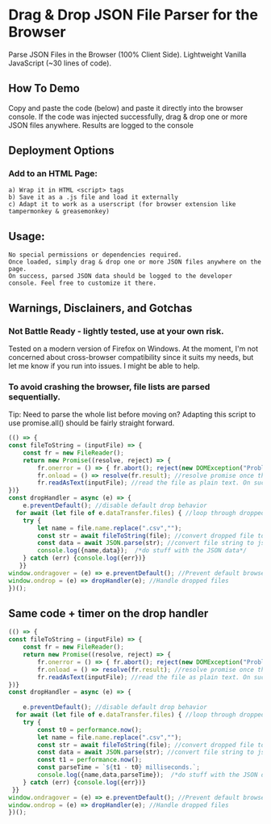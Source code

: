 # Drag & Drop JSON File Parser for the Browser
 Parse JSON Files in the Browser (100% Client Side). Lightweight Vanilla JavaScript (~30 lines of code).  

## How To Demo 
Copy and paste the code (below) and paste it directly into the browser console.
If the code was injected successfully, drag & drop one or more JSON files anywhere.
Results are logged to the console

## Deployment Options
 ### Add to an HTML Page:
	a) Wrap it in HTML <script> tags
	b) Save it as a .js file and load it externally 
	c) Adapt it to work as a userscript (for browser extension like tampermonkey & greasemonkey)
    
## Usage:
	No special permissions or dependencies required.
	Once loaded, simply drag & drop one or more JSON files anywhere on the page. 
	On success, parsed JSON data should be logged to the developer console. Feel free to customize it there.

## Warnings, Disclainers, and Gotchas
### Not Battle Ready - lightly tested, use at your own risk.
Tested on a modern version of Firefox on Windows. At the moment, I'm not concerned about cross-browser compatibility since it suits my needs, but let me know if you run into issues. I might be able to help.
### To avoid crashing the browser, file lists are parsed sequentially.
Tip: Need to parse the whole list before moving on? Adapting this script to use promise.all() should be fairly straight forward.
```javascript
(() => {
const fileToString = (inputFile) => {
	const fr = new FileReader();
	return new Promise((resolve, reject) => {
		fr.onerror = () => { fr.abort(); reject(new DOMException("Problem parsing input file."));} //handle file read error
		fr.onload = () => resolve(fr.result); //resolve promise once the file is loaded
		fr.readAsText(inputFile); //read the file as plain text. On success, the promise resolves, passign the result back to the dropHandler function
})}
const dropHandler = async (e) => {
	e.preventDefault(); //disable default drop behavior
  for await (let file of e.dataTransfer.files) { //loop through dropped files
	try {
		let name = file.name.replace(".csv","");
		const str = await fileToString(file); //convert dropped file to string
		const data = await JSON.parse(str); //convert file string to json
		console.log({name,data});  /*do stuff with the JSON data*/
	} catch (err) {console.log({err})}
   }}
window.ondragover = (e) => e.preventDefault(); //Prevent default browser behavior
window.ondrop = (e) => dropHandler(e); //Handle dropped files
})();
```
## Same code + timer on the drop handler
```javascript
(() => {
const fileToString = (inputFile) => {
	const fr = new FileReader();
	return new Promise((resolve, reject) => {
		fr.onerror = () => { fr.abort(); reject(new DOMException("Problem parsing input file."));} //handle file read error
		fr.onload = () => resolve(fr.result); //resolve promise once the file is loaded
		fr.readAsText(inputFile); //read the file as plain text. On success, the promise resolves, passign the result back to the dropHandler function
})}
const dropHandler = async (e) => {
	
	e.preventDefault(); //disable default drop behavior
  for await (let file of e.dataTransfer.files) { //loop through dropped files
	try {
		const t0 = performance.now();	
		let name = file.name.replace(".csv","");
		const str = await fileToString(file); //convert dropped file to string
		const data = await JSON.parse(str); //convert file string to json
		const t1 = performance.now();
		const parseTime = `${t1 - t0} milliseconds.`;
		console.log({name,data,parseTime});  /*do stuff with the JSON data*/	
	} catch (err) {console.log({err})}
 }}
window.ondragover = (e) => e.preventDefault(); //Prevent default browser behavior
window.ondrop = (e) => dropHandler(e); //Handle dropped files
})();
```
